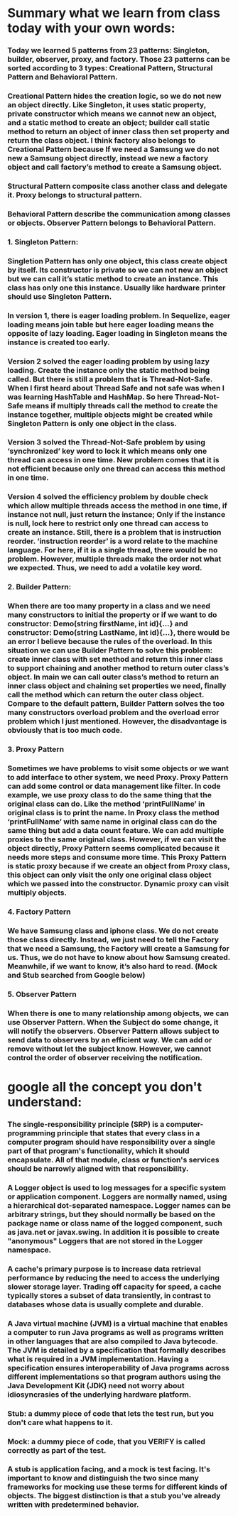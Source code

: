 
# Summary what we learn from class today with your own words:

### Today we learned 5 patterns from 23 patterns: Singleton, builder, observer, proxy, and factory.  Those 23 patterns can be sorted according to 3 types: Creational Pattern, Structural Pattern and Behavioral Pattern. 
### Creational Pattern hides the creation logic, so we do not new an object directly. Like Singleton, it uses static property, private constructor which means we cannot new an object, and a static method to create an object; builder call static method to return an object of inner class then set property and return the class object. I think factory also belongs to Creational Pattern because If we need a Samsung we do not new a Samsung object directly, instead we new a factory object and call factory’s method to create a Samsung object.
### Structural Pattern composite class another class and delegate it. Proxy belongs to structural pattern.
### Behavioral Pattern describe the communication among classes or objects. Observer Pattern belongs to Behavioral Pattern.

### 1.	Singleton Pattern:
### Singletion Pattern has only one object, this class create object by itself. Its constructor is private so we can not new an object but we can call it’s static method to create an instance. This class has only one this instance. Usually like hardware printer should use Singleton Pattern.
### In version 1, there is eager loading problem. In Sequelize, eager loading means join table but here eager loading means the opposite of lazy loading. Eager loading in Singleton means the instance is created too early.
### Version 2 solved the eager loading problem by using lazy loading. Create the instance only the static method being called. But there is still a problem that is Thread-Not-Safe. When I first heard about Thread Safe and not safe was when I was learning HashTable and HashMap. So here Thread-Not-Safe means if multiply threads call the method to create the instance together, multiple objects might be created while Singleton Pattern is only one object in the class.
### Version 3 solved the Thread-Not-Safe problem by using ‘synchronized’ key word to lock it which means only one thread can access in one time. New problem comes that it is not efficient because only one thread can access this method in one time.
### Version 4 solved the efficiency problem by double check which allow multiple threads access the method in one time, if instance not null, just return the instance; Only if the instance is null, lock here to restrict only one thread can access to create an instance. Still, there is a problem that is instruction reorder. ‘instruction reorder’ is a word relate to the machine language. For here, if it is a single thread, there would be no problem. However, multiple threads make the order not what we expected. Thus, we need to add a volatile key word. 

### 2.	Builder Pattern: 
### When there are too many property in a class and we need many constructors to initial the property or if we want to do constructor: Demo(string firstName, int id){…} and constructor: Demo(string LastName, int id){…}, there would be an error I believe because the rules of the overload. In this situation we can use Builder Pattern to solve this problem: create inner class with set method and return this inner class to support chaining and another method to return outer class’s object. In main we can call outer class’s method to return an inner class object and chaining set properties we need, finally call the method which can return the outer class object. Compare to the default pattern, Builder Pattern solves the too many constructors overload problem and the overload error problem which I just mentioned. However, the disadvantage is obviously that is too much code.

### 3.	Proxy Pattern
### Sometimes we have problems to visit some objects or we want to add interface to other system, we need Proxy. Proxy Pattern can add some control or data management like filter. In code example, we use proxy class to do the same thing that the original class can do. Like the method ‘printFullName’ in original class is to print the name. In Proxy class the method ‘printFullName’ with same name in original class can do the same thing but add a data count feature. We can add multiple proxies to the same original class. However, if we can visit the object directly, Proxy Pattern seems complicated because it needs more steps and consume more time. This Proxy Pattern is static proxy because if we create an object from Proxy class, this object can only visit the only one original class object which we passed into the constructor. Dynamic proxy can visit multiply objects.

### 4.	Factory Pattern
### We have Samsung class and iphone class. We do not create those class directly. Instead, we just need to tell the Factory that we need a Samsung, the Factory will create a Samsung for us. Thus, we do not have to know about how Samsung created. Meanwhile, if we want to know, it’s also hard to read. (Mock and Stub searched from Google below)

### 5.	Observer Pattern
### When there is one to many relationship among objects, we can use Observer Pattern. When the Subject do some change, it will notify the observers. Observer Pattern allows subject to send data to observers by an efficient way. We can add or remove without let the subject know. However, we cannot control the order of observer receiving the notification.








# google all the concept you don't understand:
### The single-responsibility principle (SRP) is a computer-programming principle that states that every class in a computer program should have responsibility over a single part of that program's functionality, which it should encapsulate. All of that module, class or function's services should be narrowly aligned with that responsibility.

### A Logger object is used to log messages for a specific system or application component. Loggers are normally named, using a hierarchical dot-separated namespace. Logger names can be arbitrary strings, but they should normally be based on the package name or class name of the logged component, such as java.net or javax.swing. In addition it is possible to create "anonymous" Loggers that are not stored in the Logger namespace.


### A cache's primary purpose is to increase data retrieval performance by reducing the need to access the underlying slower storage layer. Trading off capacity for speed, a cache typically stores a subset of data transiently, in contrast to databases whose data is usually complete and durable.

### A Java virtual machine (JVM) is a virtual machine that enables a computer to run Java programs as well as programs written in other languages that are also compiled to Java bytecode. The JVM is detailed by a specification that formally describes what is required in a JVM implementation. Having a specification ensures interoperability of Java programs across different implementations so that program authors using the Java Development Kit (JDK) need not worry about idiosyncrasies of the underlying hardware platform.

### Stub: a dummy piece of code that lets the test run, but you don't care what happens to it. 
### Mock: a dummy piece of code, that you VERIFY is called correctly as part of the test.
### A stub is application facing, and a mock is test facing. It's important to know and distinguish the two since many frameworks for mocking use these terms for different kinds of objects. The biggest distinction is that a stub you've already written with predetermined behavior.







